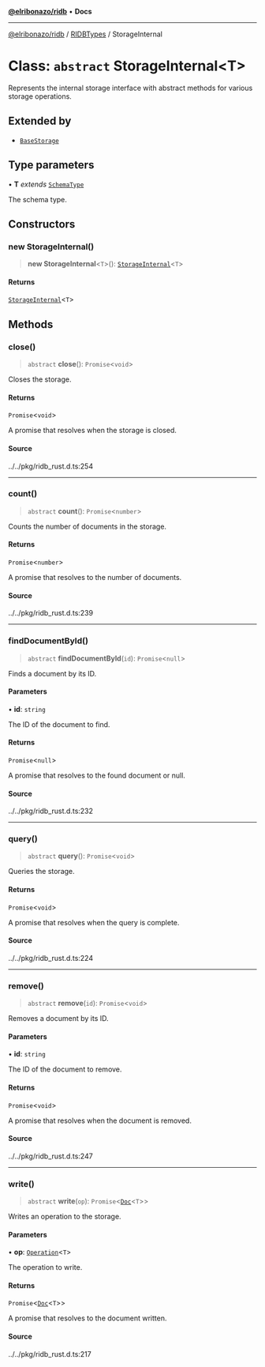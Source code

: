 [**@elribonazo/ridb**](../../../README.md) • **Docs**

***

[@elribonazo/ridb](../../../README.md) / [RIDBTypes](../README.md) / StorageInternal

# Class: `abstract` StorageInternal\<T\>

Represents the internal storage interface with abstract methods for various storage operations.

## Extended by

- [`BaseStorage`](BaseStorage.md)

## Type parameters

• **T** *extends* [`SchemaType`](../type-aliases/SchemaType.md)

The schema type.

## Constructors

### new StorageInternal()

> **new StorageInternal**\<`T`\>(): [`StorageInternal`](StorageInternal.md)\<`T`\>

#### Returns

[`StorageInternal`](StorageInternal.md)\<`T`\>

## Methods

### close()

> `abstract` **close**(): `Promise`\<`void`\>

Closes the storage.

#### Returns

`Promise`\<`void`\>

A promise that resolves when the storage is closed.

#### Source

../../pkg/ridb\_rust.d.ts:254

***

### count()

> `abstract` **count**(): `Promise`\<`number`\>

Counts the number of documents in the storage.

#### Returns

`Promise`\<`number`\>

A promise that resolves to the number of documents.

#### Source

../../pkg/ridb\_rust.d.ts:239

***

### findDocumentById()

> `abstract` **findDocumentById**(`id`): `Promise`\<`null`\>

Finds a document by its ID.

#### Parameters

• **id**: `string`

The ID of the document to find.

#### Returns

`Promise`\<`null`\>

A promise that resolves to the found document or null.

#### Source

../../pkg/ridb\_rust.d.ts:232

***

### query()

> `abstract` **query**(): `Promise`\<`void`\>

Queries the storage.

#### Returns

`Promise`\<`void`\>

A promise that resolves when the query is complete.

#### Source

../../pkg/ridb\_rust.d.ts:224

***

### remove()

> `abstract` **remove**(`id`): `Promise`\<`void`\>

Removes a document by its ID.

#### Parameters

• **id**: `string`

The ID of the document to remove.

#### Returns

`Promise`\<`void`\>

A promise that resolves when the document is removed.

#### Source

../../pkg/ridb\_rust.d.ts:247

***

### write()

> `abstract` **write**(`op`): `Promise`\<[`Doc`](../type-aliases/Doc.md)\<`T`\>\>

Writes an operation to the storage.

#### Parameters

• **op**: [`Operation`](../type-aliases/Operation.md)\<`T`\>

The operation to write.

#### Returns

`Promise`\<[`Doc`](../type-aliases/Doc.md)\<`T`\>\>

A promise that resolves to the document written.

#### Source

../../pkg/ridb\_rust.d.ts:217
